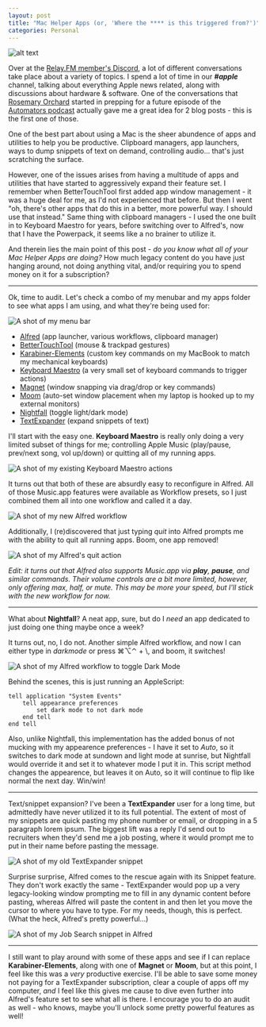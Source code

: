 ```yaml
---
layout: post
title: "Mac Helper Apps (or, 'Where the **** is this triggered from?')"
categories: Personal
---
```


![alt text][headerImg]

Over at the [Relay.FM member's Discord](https://www.relay.fm/membership), a lot of different conversations take place about a variety of topics. I spend a lot of time in our ***#apple*** channel, talking about everything Apple news related, along with discussions about hardware & software. One of the conversations that [Rosemary Orchard](rosemaryorchard.com) started in prepping for a future episode of the [Automators podcast](https://www.relay.fm/automators) actually gave me a great idea for 2 blog posts - this is the first one of those.

One of the best part about using a Mac is the sheer abundence of apps and utilities to help you be productive. Clipboard managers, app launchers, ways to dump snippets of text on demand, controlling audio... that's just scratching the surface.

<!-- more -->

However, one of the issues arises from having a multitude of apps and utilities that have started to aggressively expand their feature set. I remember when BetterTouchTool first added app window management - it was a huge deal for me, as I'd not experienced that before. But then I went "oh, there's other apps that do this in a better, more powerful way. I should use that instead." Same thing with clipboard managers - I used the one built in to Keyboard Maestro for years, before switching over to Alfred's, now that I have the Powerpack, it seems like a no brainer to utilize it.

And therein lies the main point of this post - *do you know what all of your Mac Helper Apps are doing?* How much legacy content do you have just hanging around, not doing anything vital, and/or requiring you to spend money on it for a subscription?

---

Ok, time to audit. Let's check a combo of my menubar and my apps folder to see what apps I am using, and what they're being used for:

![A shot of my menu bar][menuBar]

- [Alfred](http://alfredapp.com) (app launcher, various workflows, clipboard manager)
- [BetterTouchTool](https://folivora.ai) (mouse & trackpad gestures)
- [Karabiner-Elements](https://karabiner-elements.pqrs.org) (custom key commands on my MacBook to match my mechanical keyboards)
- [Keyboard Maestro](https://www.keyboardmaestro.com/main/) (a very small set of keyboard commands to trigger actions)
- [Magnet](https://magnet.crowdcafe.com) (window snapping via drag/drop or key commands)
- [Moom](https://manytricks.com/moom/) (auto-set window placement when my laptop is hooked up to my external monitors)
- [Nightfall](https://github.com/r-thomson/Nightfall) (toggle light/dark mode)
- [TextExpander](https://textexpander.com) (expand snippets of text)

I'll start with the easy one. **Keyboard Maestro** is really only doing a very limited subset of things for me; controlling Apple Music (play/pause, prev/next song, vol up/down) or quitting all of my running apps.

![A shot of my existing Keyboard Maestro actions][keyboardMaestroImg]

It turns out that both of these are absurdly easy to reconfigure in Alfred. All of those Music.app features were available as Workflow presets, so I just combined them all into one workflow and called it a day.

![A shot of my new Alfred workflow][alfredMusicWorkflow]

Additionally, I (re)discovered that just typing *quit* into Alfred prompts me with the ability to quit all running apps. Boom, one app removed!

![A shot of my Alfred's quit action][alfredQuit]

*Edit: it turns out that Alfred also supports Music.app via **play**, **pause**, and similar commands. Their volume controls are a bit more limited, however, only offering max, half, or mute. This may be more your speed, but I'll stick with the new workflow for now.*

---

What about **Nightfall**? A neat app, sure, but do I *need* an app dedicated to just doing one thing maybe once a week?

It turns out, no, I do not. Another simple Alfred workflow, and now I can either type in *darkmode* or press ⌘⌥⌃ + \\, and boom, it switches!

![A shot of my Alfred workflow to toggle Dark Mode][alfredDark]

Behind the scenes, this is just running an AppleScript:

```applescript
tell application "System Events"
    tell appearance preferences
        set dark mode to not dark mode
    end tell
end tell
```

Also, unlike Nightfall, this implementation has the added bonus of not mucking with my appearence preferences - I have it set to *Auto*, so it switches to dark mode at sundown and light mode at sunrise, but Nightfall would override it and set it to whatever mode I put it in. This script method changes the appearence, but leaves it on Auto, so it will continue to flip like normal the next day. Win/win!

---

Text/snippet expansion? I've been a **TextExpander** user for a long time, but admittedly have never utilized it to its full potential. The extent of most of my snippets are quick pasting my phone number or email, or dropping in a 5 paragraph lorem ipsum. The biggest lift was a reply I'd send out to recruiters when they'd send me a job posting, where it would prompt me to put in their name before pasting the message.

![A shot of my old TextExpander snippet][textExpander]

Surprise surprise, Alfred comes to the rescue again with its Snippet feature. They don't work exactly the same - TextExpander would pop up a very legacy-looking window prompting me to fill in any dynamic content before pasting, whereas Alfred will paste the content in and then let you move the cursor to where you have to type. For my needs, though, this is perfect. (What the heck, Alfred's pretty powerful...)

![A shot of my Job Search snippet in Alfred][alfredSnippet]

---

I still want to play around with some of these apps and see if I can replace **Karabiner-Elements**, along with one of **Magnet** or **Moom**, but at this point, I feel like this was a *very* productive exercise. I'll be able to save some money not paying for a TextExpander subscription, clear a couple of apps off my computer, *and* I feel like this gives me cause to dive even further into Alfred's feature set to see what all is there. I encourage you to do an audit as well - who knows, maybe you'll unlock some pretty powerful features as well!

[headerImg]: https://imgur.com/8l7zERD.png
[menuBar]: https://imgur.com/KTQr6Ax.png
[keyboardMaestroImg]: https://imgur.com/3RKzI6K.png
[alfredMusicWorkflow]: https://imgur.com/asYf6As.png
[alfredQuit]: https://imgur.com/5h9hhBm.png
[alfredDark]: https://imgur.com/C4rhgGi.png
[textExpander]: https://imgur.com/AAisGDK.png
[alfredSnippet]: https://imgur.com/ICrFNJx.png
